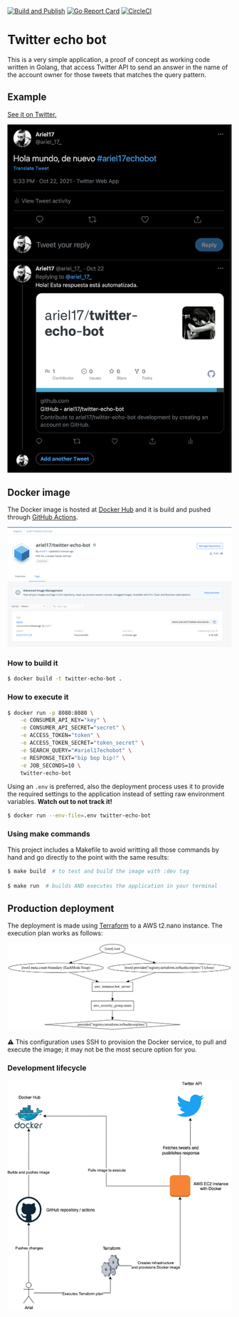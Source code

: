 [![Build and Publish](https://github.com/ariel17/twitter-echo-bot/actions/workflows/main.yml/badge.svg)](https://github.com/ariel17/twitter-echo-bot/actions/workflows/main.yml)
[![Go Report Card](https://goreportcard.com/badge/github.com/ariel17/twitter-echo-bot)](https://goreportcard.com/report/github.com/ariel17/twitter-echo-bot)
[![CircleCI](https://circleci.com/gh/ariel17/twitter-echo-bot/tree/master.svg?style=svg)](https://circleci.com/gh/ariel17/twitter-echo-bot/tree/master)

# Twitter echo bot

This is a very simple application, a proof of concept as working code written in
Golang, that access Twitter API to send an answer in the name of the account
owner for those tweets that matches the query pattern.

## Example

[See it on Twitter.](https://twitter.com/ariel_17_/status/1451647851180740609)

![Automated response](./docs/example.png)

## Docker image

The Docker image is hosted at [Docker Hub](https://hub.docker.com/r/ariel17/twitter-echo-bot)
and it is build and pushed through [GitHub Actions](./actions).

![Docker repository](./docs/docker.png)

### How to build it

```bash
$ docker build -t twitter-echo-bot .
```

### How to execute it

```bash
$ docker run -p 8080:8080 \
    -e CONSUMER_API_KEY="key" \
    -e CONSUMER_API_SECRET="secret" \
    -e ACCESS_TOKEN="token" \
    -e ACCESS_TOKEN_SECRET="token_secret" \
    -e SEARCH_QUERY="#ariel17echobot" \
    -e RESPONSE_TEXT="bip bop bip!" \
    -e JOB_SECONDS=10 \
    twitter-echo-bot
```

Using an `.env` is preferred, also the deployment process uses it to provide
the required settings to the application instead of setting raw environment
variables. **Watch out to not track it!**

```bash
$ docker run --env-file=.env twitter-echo-bot
```

### Using make commands

This project includes a Makefile to avoid writting all those commands by hand
and go directly to the point with the same results:

```bash
$ make build  # to test and build the image with :dev tag

$ make run  # builds AND executes the application in your terminal
```

## Production deployment

The deployment is made using [Terraform](https://www.terraform.io/) to a AWS
t2.nano instance. The execution plan works as follows:

![Execution plan](./docs/graph.svg)

:warning: This configuration uses SSH to provision the Docker service, to pull
and execute the image; it may not be the most secure option for you.

### Development lifecycle

![Services integration diagram](./docs/lifecycle.png)
